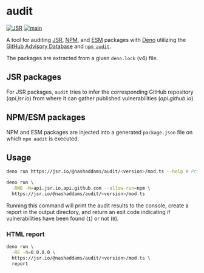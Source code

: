 # audit

[![JSR](https://jsr.io/badges/@nashaddams/audit)](https://jsr.io/@nashaddams/audit)
[![main](https://github.com/nashaddams/audit/actions/workflows/tests.yml/badge.svg)](https://github.com/nashaddams/audit/actions)

A tool for auditing [JSR](https://jsr.io/), [NPM](https://www.npmjs.com/), and
[ESM](https://esm.sh/) packages with [Deno](https://deno.com/) utilizing the
[GitHub Advisory Database](https://github.com/advisories) and
[`npm audit`](https://docs.npmjs.com/cli/commands/npm-audit).

The packages are extracted from a given `deno.lock` (v4) file.

## JSR packages

For JSR packages, `audit` tries to infer the corresponding GitHub repository
(_api.jsr.io_) from where it can gather published vulnerabilities
(_api.github.io_).

## NPM/ESM packages

NPM and ESM packages are injected into a generated `package.json` file on which
`npm audit` is executed.

## Usage

```sh
deno run https://jsr.io/@nashaddams/audit/<version>/mod.ts --help # Print options

deno run \
  -RWE -N=api.jsr.io,api.github.com --allow-run=npm \
  https://jsr.io/@nashaddams/audit/<version>/mod.ts
```

Running this command will print the audit results to the console, create a
report in the output directory, and return an exit code indicating if
vulnerabilities have been found (`1`) or not (`0`).

### HTML report

```sh
deno run \
  -RE -N=0.0.0.0 \
  https://jsr.io/@nashaddams/audit/<version>/mod.ts \
  report
```
